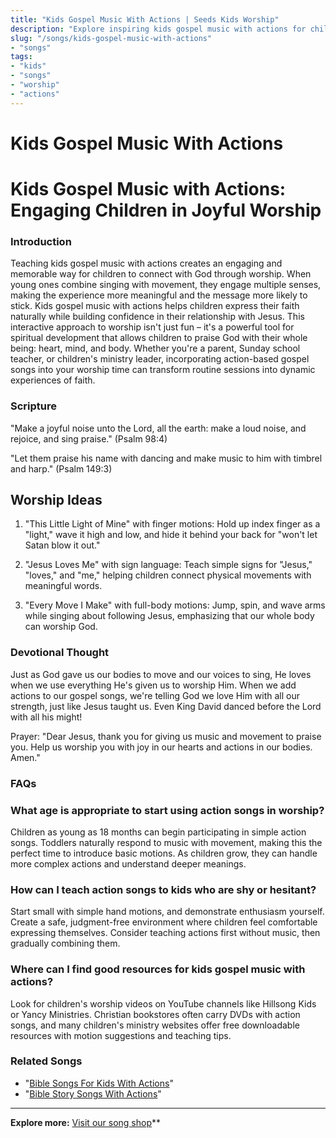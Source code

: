 ```yaml
---
title: "Kids Gospel Music With Actions | Seeds Kids Worship"
description: "Explore inspiring kids gospel music with actions for children's worship and faith development. Biblical music resources for families and ministry."
slug: "/songs/kids-gospel-music-with-actions"
- "songs"
tags:
- "kids"
- "songs"
- "worship"
- "actions"
---
```


# Kids Gospel Music With Actions

# Kids Gospel Music with Actions: Engaging Children in Joyful Worship

### Introduction
Teaching kids gospel music with actions creates an engaging and memorable way for children to connect with God through worship. When young ones combine singing with movement, they engage multiple senses, making the experience more meaningful and the message more likely to stick. Kids gospel music with actions helps children express their faith naturally while building confidence in their relationship with Jesus. This interactive approach to worship isn't just fun – it's a powerful tool for spiritual development that allows children to praise God with their whole being: heart, mind, and body. Whether you're a parent, Sunday school teacher, or children's ministry leader, incorporating action-based gospel songs into your worship time can transform routine sessions into dynamic experiences of faith.

### Scripture
"Make a joyful noise unto the Lord, all the earth: make a loud noise, and rejoice, and sing praise." (Psalm 98:4)

"Let them praise his name with dancing and make music to him with timbrel and harp." (Psalm 149:3)

## Worship Ideas
1. "This Little Light of Mine" with finger motions: Hold up index finger as a "light," wave it high and low, and hide it behind your back for "won't let Satan blow it out."

2. "Jesus Loves Me" with sign language: Teach simple signs for "Jesus," "loves," and "me," helping children connect physical movements with meaningful words.

3. "Every Move I Make" with full-body motions: Jump, spin, and wave arms while singing about following Jesus, emphasizing that our whole body can worship God.

### Devotional Thought
Just as God gave us our bodies to move and our voices to sing, He loves when we use everything He's given us to worship Him. When we add actions to our gospel songs, we're telling God we love Him with all our strength, just like Jesus taught us. Even King David danced before the Lord with all his might!

Prayer: "Dear Jesus, thank you for giving us music and movement to praise you. Help us worship you with joy in our hearts and actions in our bodies. Amen."

### FAQs

### What age is appropriate to start using action songs in worship?
Children as young as 18 months can begin participating in simple action songs. Toddlers naturally respond to music with movement, making this the perfect time to introduce basic motions. As children grow, they can handle more complex actions and understand deeper meanings.

### How can I teach action songs to kids who are shy or hesitant?
Start small with simple hand motions, and demonstrate enthusiasm yourself. Create a safe, judgment-free environment where children feel comfortable expressing themselves. Consider teaching actions first without music, then gradually combining them.

### Where can I find good resources for kids gospel music with actions?
Look for children's worship videos on YouTube channels like Hillsong Kids or Yancy Ministries. Christian bookstores often carry DVDs with action songs, and many children's ministry websites offer free downloadable resources with motion suggestions and teaching tips.

### Related Songs

- "[Bible Songs For Kids With Actions](/songs/bible-songs-for-kids-with-actions/)"
- "[Bible Story Songs With Actions](/songs/bible-story-songs-with-actions/)"

---

**Explore more:** [Visit our song shop](https://seedskidsworship.com/shop)**

<!-- Schema Markup -->
<script type="application/ld+json">
{
  "@context": "https://schema.org",
  "@type": "MusicRecording",
  "name": "Kids Gospel Music With Actions",
  "byArtist": {
    "@type": "MusicGroup",
    "name": "Seeds Kids Worship"
  },
  "isFamilyFriendly": true,
  "url": "https://seedskidsworship.com/songs/kids-gospel-music-with-actions/"
}
</script>